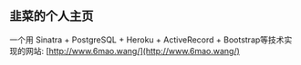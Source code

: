## 韭菜的个人主页

一个用 Sinatra + PostgreSQL + Heroku + ActiveRecord + Bootstrap等技术实现的网站: [http://www.6mao.wang/](http://www.6mao.wang/)
